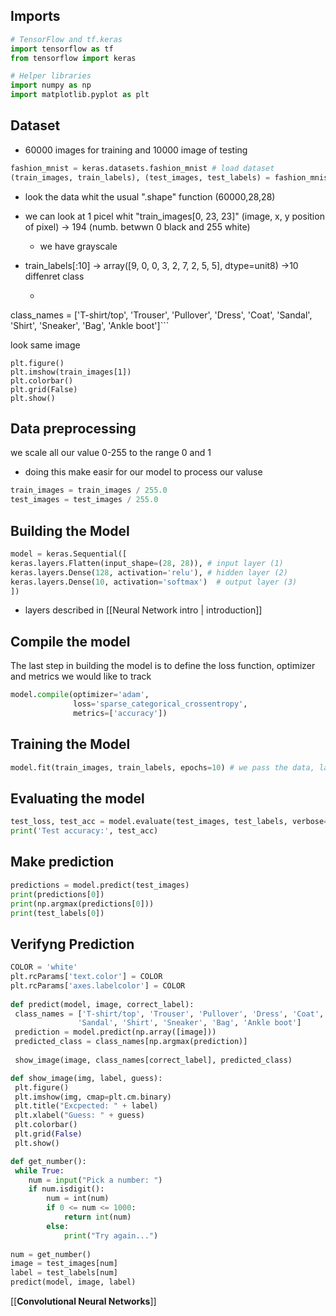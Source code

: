 ## Imports
```python
# TensorFlow and tf.keras
import tensorflow as tf
from tensorflow import keras

# Helper libraries
import numpy as np
import matplotlib.pyplot as plt
```

## Dataset
- 60000 images for training and 10000 image of testing
 ```python
 fashion_mnist = keras.datasets.fashion_mnist # load dataset
(train_images, train_labels), (test_images, test_labels) = fashion_mnist.load_data() # split into tetsing and training
 ```
 - look the data whit the usual ".shape" function (60000,28,28)

- we can look at 1 picel whit "train_images[0, 23, 23]" (image, x, y position of pixel) -> 194 (numb. betwwn 0 black and 255 white)
	- we have grayscale

- train_labels[:10] -> array([9, 0, 0, 3, 2, 7, 2, 5, 5], dtype=unit8) ->10 diffenret class
  - ```python 
class_names = ['T-shirt/top', 'Trouser', 'Pullover', 'Dress', 'Coat',
 'Sandal', 'Shirt', 'Sneaker', 'Bag', 'Ankle boot']```
 
 look same image
 ```pyhton
 plt.figure()
plt.imshow(train_images[1])
plt.colorbar()
plt.grid(False)
plt.show()
 ```

## Data preprocessing
we scale all our value 0-255 to the range 0 and 1
- doing this make easir for our model to process our valuse
 ```python
 train_images = train_images / 255.0
 test_images = test_images / 255.0
  ```

## Building the Model
```python
model = keras.Sequential([
keras.layers.Flatten(input_shape=(28, 28)), # input layer (1)
keras.layers.Dense(128, activation='relu'), # hidden layer (2)
keras.layers.Dense(10, activation='softmax')  # output layer (3)
])
```
- layers described in [[Neural Network intro | introduction]]

## Compile the model
The last step in building the model is to define the loss function, optimizer and metrics we would like to track
```python
model.compile(optimizer='adam',
 			  loss='sparse_categorical_crossentropy',
 			  metrics=['accuracy'])
```

## Training the Model
```python
model.fit(train_images, train_labels, epochs=10) # we pass the data, labels and epochs and watch the magic!
```

## Evaluating the model
```python
test_loss, test_acc = model.evaluate(test_images, test_labels, verbose=1) 
print('Test accuracy:', test_acc)
```
## Make prediction
```python
predictions = model.predict(test_images)
print(predictions[0])
print(np.argmax(predictions[0]))
print(test_labels[0])
```

## Verifyng Prediction
```python
COLOR = 'white'
plt.rcParams['text.color'] = COLOR
plt.rcParams['axes.labelcolor'] = COLOR
  
def predict(model, image, correct_label):
 class_names = ['T-shirt/top', 'Trouser', 'Pullover', 'Dress', 'Coat',
 			   'Sandal', 'Shirt', 'Sneaker', 'Bag', 'Ankle boot']
 prediction = model.predict(np.array([image]))
 predicted_class = class_names[np.argmax(prediction)]  
 
 show_image(image, class_names[correct_label], predicted_class)

def show_image(img, label, guess):
 plt.figure()
 plt.imshow(img, cmap=plt.cm.binary)
 plt.title("Excpected: " + label)
 plt.xlabel("Guess: " + guess)
 plt.colorbar()
 plt.grid(False)
 plt.show()

def get_number():
 while True:
 	num = input("Pick a number: ")
 	if num.isdigit():
 		num = int(num)
 		if 0 <= num <= 1000:
 			return int(num)
 		else:
 			print("Try again...")
 
num = get_number()
image = test_images[num]
label = test_labels[num]
predict(model, image, label)
```

[[**Convolutional Neural Networks**]]